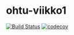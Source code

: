 # ohtu-viikko1
[![Build Status](https://travis-ci.org/kotommi/ohtu-viikko1.svg?branch=master)](https://travis-ci.org/kotommi/ohtu-viikko1)
[![codecov](https://codecov.io/gh/kotommi/ohtu-viikko1/branch/master/graph/badge.svg)](https://codecov.io/gh/kotommi/ohtu-viikko1)
